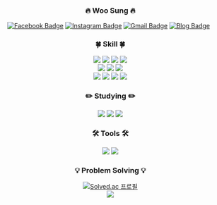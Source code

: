 
<div align=center>
  
### :fire: Woo Sung :fire:

[![Facebook Badge](https://img.shields.io/badge/facebook-1877f2?style=flat&logo=facebook&logoColor=white&link=https://www.facebook.com/woosung9801)](https://www.facebook.com/woosung9801)
[![Instagram Badge](https://img.shields.io/badge/Instagram-E4405F?style=flat&logo=instagram&logoColor=white&link=https://www.instagram.com/woosung_o3o)](https://www.instagram.com/woosung_o3o)
[![Gmail Badge](https://img.shields.io/badge/Gmail-d14836?style=flat&logo=Gmail&logoColor=white&link=mailto:woosung9801@gmail.com)](mailto:woosung9801@gmail.com)
[![Blog Badge](https://img.shields.io/badge/Tistory-000000?style=flat&logo=velog&logoColor=white&link=mailto:https://woosung9801.tistory.com/)](https://woosung9801.tistory.com/)
&nbsp;
  
### 🍀 Skill 🍀
  <a href="https://woosung9801.tistory.com/"><img src="https://img.shields.io/badge/HTML5-E34F26?style=flat&logo=html5&logoColor=white"/></a>&nbsp;<a href="https://woosung9801.tistory.com/"><img src="https://img.shields.io/badge/CSS3-1572B6?style=flat&logo=css3&logoColor=white"/></a>&nbsp;<a href="https://woosung9801.tistory.com/"><img src="https://img.shields.io/badge/JavaScript-F7DF1E?style=flat&logo=javascript&logoColor=white"/></a>&nbsp;<a href="https://woosung9801.tistory.com/"><img src="https://img.shields.io/badge/TypeScript-3178C6?style=flat&logo=typescript&logoColor=white"/></a></br><a href="https://woosung9801.tistory.com/"><img src="https://img.shields.io/badge/Node.js-339933?style=flat&logo=nodedotjs&logoColor=white"/></a>&nbsp;<a href="https://woosung9801.tistory.com/"><img src="https://img.shields.io/badge/React.js-61DAFB?style=flat&logo=react&logoColor=black"/></a>&nbsp;<a href="https://woosung9801.tistory.com/"><img src="https://img.shields.io/badge/ts node-3178C6?style=flat&logo=ts-node&logoColor=white"/></a></br><a href="https://woosung9801.tistory.com/"><img src="https://img.shields.io/badge/MySQL-4479A1?style=flat&logo=mysql&logoColor=white"/></a>&nbsp;<a href="https://woosung9801.tistory.com/"><img src="https://img.shields.io/badge/MariaDB-003545?style=flat&logo=mariadb&logoColor=white"/></a>&nbsp;<a href="https://woosung9801.tistory.com/"><img src="https://img.shields.io/badge/MongoDB-47A248?style=flat&logo=mongodb&logoColor=white"/></a>&nbsp;<a href="https://woosung9801.tistory.com/"><img src="https://img.shields.io/badge/OracleDB-F80000?style=flat&logo=oracle&logoColor=white"/></a>

### ✏️ Studying ✏️
<a href="https://woosung9801.tistory.com/"><img src="https://img.shields.io/badge/Spring Boot-6DB33F?style=flat&logo=springboot&logoColor=white"/></a>&nbsp;<a href="https://woosung9801.tistory.com/"><img src="https://img.shields.io/badge/Docker-2496ED?style=flat&logo=docker&logoColor=white"/></a>&nbsp;<a href="https://woosung9801.tistory.com/"><img src="https://img.shields.io/badge/Java-007396?style=flat&logo=java&logoColor=white"/></a>

### 🛠️ Tools 🛠️
<a href="https://woosung9801.tistory.com/"><img src="https://img.shields.io/badge/Visual Studio Code-007ACC?style=flat&logo=visualstudiocode&logoColor=white"/></a>&nbsp;<a href="https://woosung9801.tistory.com/"><img src="https://img.shields.io/badge/IntelliJ IDEA-000000?style=flat&logo=intellijidea&logoColor=white"/></a>

### 💡 Problem Solving 💡
[![Solved.ac 프로필](http://mazassumnida.wtf/api/v2/generate_badge?boj=sun980120)](https://solved.ac/sun980120)</br>
<a href="https://woosung9801.tistory.com/"><img src="https://img.shields.io/badge/Python-3766AB?style=flat&logo=Python&logoColor=white"/></a>

<!-- <hr/> -->

<!-- &nbsp; <img src="http://mazandi.herokuapp.com/api?handle=sun980120&theme=warm"/> -->
<!-- <a href="https://woosung9801.tistory.com/"><img src="https://img.shields.io/badge/Python-3766AB?style=flat&logo=Python&logoColor=white"/></a>&nbsp; -->


<!-- &nbsp;<a href="https://woosung9801.tistory.com/"><img src="https://img.shields.io/badge/GitHub-181717?style=flat-square&logo=github&logoColor=white"/></a> -->
<!-- [![Top Langs](https://github-readme-stats.vercel.app/api/top-langs/?username=sun980120)](https://github.com/sun980120/github-readme-stats) -->

<!-- 
- 👋 Hi, I’m Woosung Hong
- 👀 I’m interested in Back-End & Front-End
- 🌱 I’m currently learning Back-End : Node.js, MySQL, MariaDB, MongoDB, OracleDB & Front-End : React.js, HTML, CSS, JavaScript
- 💞️ I’m looking to collaborate on Back-End
- 📫 How to reach me woosung9801@gmail.com -->

<!---
sun980120/sun980120 is a ✨ special ✨ repository because its `README.md` (this file) appears on your GitHub profile.
You can click the Preview link to take a look at your changes.
--->

<!-- ![Anurag's GitHub stats](https://github-readme-stats.vercel.app/api?username=sun980120&show_icons=true) -->

</div>

<!-- ![Footer](https://capsule-render.vercel.app/api?type=waving&color=auto&height=200&section=footer) -->
